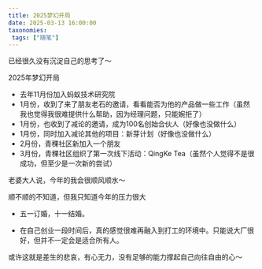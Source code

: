 ```yaml
---
title: 2025梦幻开局
date: 2025-03-13 16:00:00
taxonomies:
 tags: ["随笔"]
---
```


已经很久没有沉淀自己的思考了～

2025年梦幻开局

- 去年11月份加入蚂蚁技术研究院
- 1月份，收到了来了朋友老石的邀请，看看能否为他的产品做一些工作（虽然我也觉得我很难提供什么帮助，因为经理问题，只能婉拒了）
- 1月份，也收到了减论的邀请，成为100名创始合伙人（好像也没做什么）
- 1月份，同时加入减论其他的项目：新芽计划（好像也没做什么）
- 2月份，青稞社区新加入一个朋友
- 3月份，青稞社区组织了第一次线下活动：QingKe Tea（虽然个人觉得不是很成功，但至少是一次新的尝试）



老婆大人说，今年的我会很顺风顺水～

顺不顺的不知道，但我只知道今年的压力很大



- 五一订婚，十一结婚。

- 在自己创业一段时间后，真的感觉很难再融入到打工的环境中。只能说大厂很好，但并不一定会是适合所有人。



或许这就是差生的悲哀，有心无力，没有足够的能力撑起自己向往自由的心～